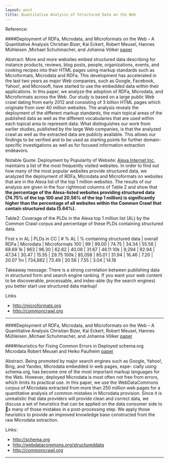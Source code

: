 ```yaml
---
layout: post
title: Quantitative Analysis of Structured Data on the Web
---
```

Reference:

####Deployment of RDFa, Microdata, and Microformats on the Web – A Quantitative Analysis
Christian Bizer, Kai Eckert, Robert Meusel, Hannes Mühleisen ,Michael Schuhmacher, and Johanna Völker
[paper](http://dws.informatik.uni-mannheim.de/fileadmin/lehrstuehle/ki/pub/Bizer-etal-DeploymentRDFaMicrodataMicroformats-ISWC-InUse-2013.pdf)


Abstract:
More and more websites embed structured data describing for instance
products, reviews, blog posts, people, organizations, events, and cooking recipes
into their HTML pages using markup standards such as Microformats, Microdata
and RDFa. This development has accelerated in the last two years as major Web
companies, such as Google, Facebook, Yahoo!, and Microsoft, have started to
use the embedded data within their applications. In this paper, we analyze the
adoption of RDFa, Microdata, and Microformats across the Web. Our study is
based on a large public Web crawl dating from early 2012 and consisting of 3
billion HTML pages which originate from over 40 million websites. The analysis
reveals the deployment of the different markup standards, the main topical areas
of the published data as well as the different vocabularies that are used within each
topical area to represent data. What distinguishes our work from earlier studies,
published by the large Web companies, is that the analyzed crawl as well as the
extracted data are publicly available. This allows our findings to be verified and to
be used as starting points for further domain-specific investigations as well as for
focused information extraction endeavors.

Notable Quote:
Deployment by Popularity of Website: [Alexa Internet Inc.](http://www.alexa.com/) maintains a list of the
most frequently visited websites. In order to find out how many of the most popular
websites provide structured data, we analyzed the deployment of RDFa, Microdata and
Microformats on websites that are in the Alexa list of the top 1  million websites. The 
results of our analysis are given in the four rightmost columns of Table 2 and show that
**the percentage of the Alexa-listed websites providing structured data (74.75% of the top
100 and 20.56% of the top 1  million) is significantly higher than the percentage of all
websites within the Common Crawl that contain structured data (5.64%).**

Table2: Coverage of the PLDs in the Alexa top 1  million list (AL) by the Common Crawl corpus
and percentage of these PLDs containing structured data.

First x in AL       |  PLDs in CC | # % AL |  % containing structured data | overall RDFa |  Microdata | Microformats
100     | 99        |  99.00 | 74.75    | 34.34   | 55.56   | 68.69
1k      | 963       |  96.30 | 62.62    | 40.08   |  31.67  | 46.11
10k     |  9,294    |  92.94 |  47.34   | 30.47   | 15.55   | 29.75
100k    |  85,058   |  85.01 |  31.94   | 16.46   |  7.20   | 20.07
1m      |  734,882  |  73.49 |  20.56   |  7.55   | 3.04    | 14.18


Takeaway message:
There  is a strong correlation between publishing data in structured form and search engine ranking. If you want your web content to be discoverable, processable, and  index-able (by the search engines) you better start use structured data markup!


Links
 * http://microformats.org
 * http://commoncrawl.org


***

####Deployment of RDFa, Microdata, and Microformats on the Web – A Quantitative Analysis
Christian Bizer, Kai Eckert, Robert Meusel, Hannes Mühleisen ,Michael Schuhmacher, and Johanna Völker
[paper](http://dws.informatik.uni-mannheim.de/fileadmin/lehrstuehle/ki/pub/Bizer-etal-DeploymentRDFaMicrodataMicroformats-ISWC-InUse-2013.pdf)


####Heuristics for Fixing Common Errors in Deployed schema.org Microdata
Robert Meusel and Heiko Paulheim
[paper](http://dws.informatik.uni-mannheim.de/fileadmin/lehrstuehle/ki/pub/MeuselPaulheim-HeuristicsForFixingCommonErrorsInDeployedSchemaOrgMicrodata-ESWC2015.pdf)


Abstract.
Being  promoted  by  major  search  engines  such  as  Google,
Yahoo!,  Bing,  and  Yandex,  Microdata  embedded  in  web  pages,  espe-
cially using schema.org, has become one of the most important markup
languages for the Web. However, deployed Microdata is most often not
free  from  errors,  which  limits  its  practical  use.  In  this  paper,  we  use
the WebDataCommons corpus of Microdata extracted from more than
250  million  web  pages  for  a  quantitative  analysis  of  common  mistakes
in  Microdata  provision.  Since  it  is  unrealistic  that data providers will
provide clean and correct data, we discuss a set of heuristics that can
be applied on the data consumer side to x many of those mistakes in a
post-processing step. We apply those heuristics to provide an improved
knowledge base constructed from the raw Microdata extraction.


Links:
 * http://schema.org
 * http://webdatacommons.org/structureddata
 * http://commoncrawl.org

***
